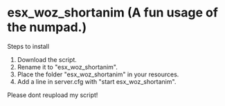 # esx_woz_shortanim (A fun usage of the numpad.)

Steps to install

1. Download the script.
2. Rename it to "esx_woz_shortanim".
3. Place the folder "esx_woz_shortanim" in your resources.
4. Add a line in server.cfg with "start esx_woz_shortanim".

Please dont reupload my script!
